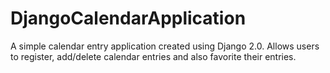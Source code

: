 # DjangoCalendarApplication
A simple calendar entry application created using Django 2.0. Allows users to register, add/delete calendar entries and also favorite their entries.
